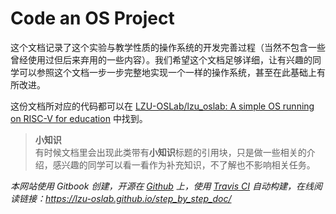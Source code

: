 # Code an OS Project

这个文档记录了这个实验与教学性质的操作系统的开发完善过程（当然不包含一些曾经使用过但后来弃用的一些内容）。我们希望这个文档足够详细，让有兴趣的同学可以参照这个文档一步一步完整地实现一个一样的操作系统，甚至在此基础上有所改进。

这份文档所对应的代码都可以在 [LZU-OSLab/lzu_oslab: A simple OS running on RISC-V for education](https://github.com/LZU-OSLab/lzu_oslab) 中找到。

> **小知识**  
> 有时候文档里会出现此类带有**小知识**标题的引用块，只是做一些相关的介绍，感兴趣的同学可以看一看作为补充知识，不了解也不影响相关任务。

*本网站使用 Gitbook 创建，开源在 [Github](https://github.com/LZU-OSLab/step_by_step_doc) 上，使用 [Travis CI](travis-ci.com) 自动构建，在线阅读链接：https://lzu-oslab.github.io/step_by_step_doc/*